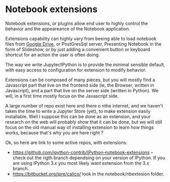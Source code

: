 # Notebook extensions

Notebook extensions, or plugins allow end user to highly control the behavior and the appeareance of the Notebook application.

Extensions capability can highly vary from beeing able to load notebook files from [Google Drive](https://github.com/jupyter/jupyter-drive), or PostGresSql server, Presenting Notebook in the form of Slideshow, or by just adding a convenient button or keyboard shortcut for an action the user is often doing.

The way we write Jupyter/IPython is to provide the minimal sensible default, with easy access to configuration for extension to modify behavior.


Extensions can be composed of many pieces, but you will mostly find a Javascript part that live on the frontend side (ie, the Browser, written in Javascript), and a part that live on the server side (written in Python). We will, in a first time mostly focus on the Javascript side.

A large number of repo exist here and there o nthe internet, and we haven't taken the time to write a Jupyter Store (yet), to make extension easily installable. Well I suppose this can be done as an extension, and your research on the web will probably show that it can be done, but we will still focus on the old manual way of installing extension to learn how things works, because that's why you are here right ?

Ok, so here are link to some active repos, with extensions:

 - https://github.com/ipython-contrib/IPython-notebook-extensions – check out the rigth branch dependsing on your version of IPython. If you are using IPython 3.x you most likely want extension from the 3.x branch.
 - https://bitbucket.org/ipre/calico/ look in the notebook/nbextesion folder.

 
